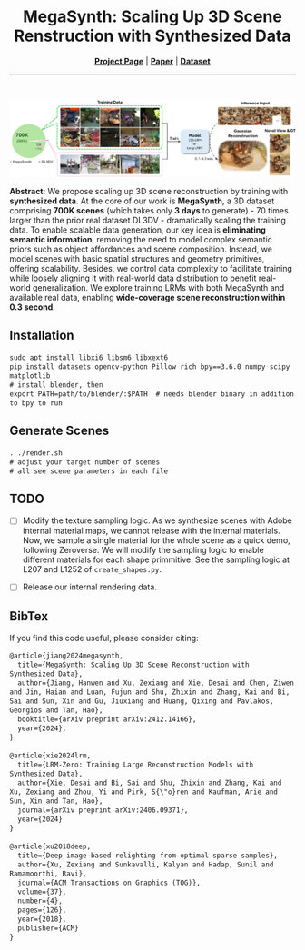 <div align="center">

# MegaSynth: Scaling Up 3D Scene Renstruction with Synthesized Data

</div>

<div align="center">
    <a href="https://hwjiang1510.github.io/MegaSynth/"><strong>Project Page</strong></a> |
    <a href="https://arxiv.org/abs/2412.14166"><strong>Paper</strong></a> | 
    <a href="https://huggingface.co/datasets/hwjiang/MegaSynth"><strong>Dataset</strong></a>
</div>

--------------------------------------------------------------------------------
<br>

![overview.png](assets/overview.png "overview.png")

**Abstract**: We propose scaling up 3D scene reconstruction by training with <b>synthesized data</b>. At the core of our work is <b>MegaSynth</b>, a 3D dataset comprising <b>700K scenes</b> (which takes only <b>3 days</b> to generate) - 70 times larger than the prior real dataset DL3DV - dramatically scaling the training data. To enable scalable data generation, our key idea is <b>eliminating semantic information</b>, removing the need to model complex semantic priors such as object affordances and scene composition. Instead, we model scenes with basic spatial structures and geometry primitives, offering scalability. Besides, we control data complexity to facilitate training while loosely aligning it with real-world data distribution to benefit real-world generalization. We explore training LRMs with both MegaSynth and available real data, enabling <b>wide-coverage scene reconstruction within 0.3 second</b>.


## Installation
```
sudo apt install libxi6 libsm6 libxext6
pip install datasets opencv-python Pillow rich bpy==3.6.0 numpy scipy matplotlib
# install blender, then
export PATH=path/to/blender/:$PATH  # needs blender binary in addition to bpy to run
```

## Generate Scenes
```
. ./render.sh
# adjust your target number of scenes
# all see scene parameters in each file
```

## TODO
- [ ] Modify the texture sampling logic. As we synthesize scenes with Adobe internal material maps, we cannot release with the internal materials. Now, we sample a single material for the whole scene as a quick demo, following Zeroverse. We will modify the sampling logic to enable different materials for each shape primmitive. See the sampling logic at L207 and L1252 of ```create_shapes.py```.
- [ ] Release our internal rendering data.


## BibTex
If you find this code useful, please consider citing:
```
@article{jiang2024megasynth,
  title={MegaSynth: Scaling Up 3D Scene Reconstruction with Synthesized Data},
  author={Jiang, Hanwen and Xu, Zexiang and Xie, Desai and Chen, Ziwen and Jin, Haian and Luan, Fujun and Shu, Zhixin and Zhang, Kai and Bi, Sai and Sun, Xin and Gu, Jiuxiang and Huang, Qixing and Pavlakos, Georgios and Tan, Hao},
  booktitle={arXiv preprint arXiv:2412.14166},
  year={2024},
}

@article{xie2024lrm,
  title={LRM-Zero: Training Large Reconstruction Models with Synthesized Data},
  author={Xie, Desai and Bi, Sai and Shu, Zhixin and Zhang, Kai and Xu, Zexiang and Zhou, Yi and Pirk, S{\"o}ren and Kaufman, Arie and Sun, Xin and Tan, Hao},
  journal={arXiv preprint arXiv:2406.09371},
  year={2024}
}

@article{xu2018deep,
  title={Deep image-based relighting from optimal sparse samples},
  author={Xu, Zexiang and Sunkavalli, Kalyan and Hadap, Sunil and Ramamoorthi, Ravi},
  journal={ACM Transactions on Graphics (TOG)},
  volume={37},
  number={4},
  pages={126},
  year={2018},
  publisher={ACM}
}
```